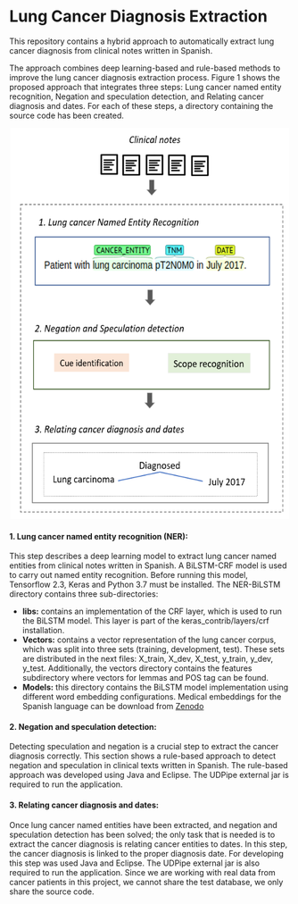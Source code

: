 # Lung Cancer Diagnosis Extraction
This repository contains a hybrid approach to automatically extract lung cancer diagnosis from clinical notes written in Spanish.

The approach combines deep learning-based and rule-based methods to improve the lung cancer diagnosis extraction process. Figure 1  shows the proposed approach that integrates three steps: Lung cancer named entity recognition</a>, Negation and speculation detection, and Relating cancer diagnosis and dates. For each of these steps, a directory containing the source code has been created.
<center> <img src="img/approach1.png" width="500" height="700"> </center>


<h4> 1. Lung cancer named entity recognition (NER): </h4>
This step describes a deep learning model to extract lung cancer named entities from clinical notes written in Spanish. A BiLSTM-CRF  model is used to carry out named entity recognition. Before running this model, Tensorflow 2.3, Keras and Python 3.7 must be installed. The NER-BiLSTM directory contains three sub-directories:
<ul>
  <li><strong>libs:</strong> contains an implementation of the CRF layer, which is used to run the BiLSTM model. This layer is part of the keras_contrib/layers/crf installation.</li>
  <li><strong>Vectors:</strong> contains a vector representation of the lung cancer corpus, which was split into three sets (training, development, test). These sets are distributed in the next files: X_train, X_dev, X_test, y_train, y_dev, y_test. Additionally, the vectors directory contains the features subdirectory where vectors for lemmas and POS tag can be found.</li>
  <li><strong>Models:</strong> this directory contains the BiLSTM model implementation using different word embedding configurations.
  Medical embeddings for the Spanish language can be download from <a href url= "https://zenodo.org/record/3626806#.X_w5mXUzY0Q"> Zenodo </a></li>
</ul>

<h4> 2. Negation and speculation detection: </h4>
Detecting speculation and negation is a crucial step to extract the cancer diagnosis correctly. This section shows a rule-based approach to detect negation and speculation in clinical texts written in Spanish. The rule-based approach was developed using Java and Eclipse. The UDPipe external jar is required to run the application.

<h4> 3. Relating cancer diagnosis and dates: </h4>
Once lung cancer named entities have been extracted, and negation and speculation detection has been solved; the only task that is needed is to extract the cancer diagnosis is relating cancer entities to dates. In this step, the cancer diagnosis is linked to the proper diagnosis date. For developing this step was used Java and Eclipse. The UDPipe external jar is also required to run the application. Since we are working with real data from cancer patients in this project, we cannot share the test database, we only share the source code.
